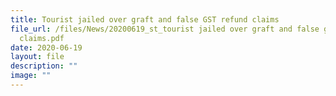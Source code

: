 ```yaml
---
title: Tourist jailed over graft and false GST refund claims
file_url: /files/News/20200619_st_tourist jailed over graft and false gst refund
  claims.pdf
date: 2020-06-19
layout: file
description: ""
image: ""
---
```

